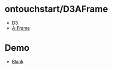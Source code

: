 # ontouchstart/D3AFrame

- [D3](https://github.com/d3/d3)
- [A-Frame](https://github.com/aframevr/aframe/)

# Demo

- [Blank](https://ontouchstart.github.io/D3AFrame/Blank/)
